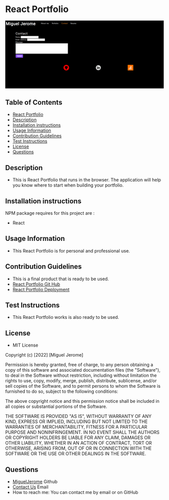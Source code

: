 # React Portfolio
![React Portfolio](src/assets/cover/ReactPortfolioImage.png) 

## Table of Contents
* [React Portfolio](#React-Portfolio)
* [Description](#Description)
* [Installation instructions](#Installation-instructions)
* [Usage Information](#Usage-Information)
* [Contribution Guidelines](#Contribution-Guidelines)
* [Test Instructions](#Test-Instructions)
* [License](#License)
* [Questions](#Questions)

## Description
* This is React Portfolio that runs in the browser. The application will help you know where to start when building your portfolio.

## Installation instructions
NPM package requires for this project are :
* React

## Usage Information
* This React Portfolio is for personal and professional use.

## Contribution Guidelines
* This is a final product that is ready to be used.
* [React Portfolio Git Hub](https://github.com/MiguelJerome/React-PortfolioNew)
* [React Portfolio Deployment](https://enigmatic-ridge-82962.herokuapp.com/)

## Test Instructions
* This React Portfolio works is also ready to be used.

## License
* MIT License

Copyright (c) [2022] [Miguel Jerome]

Permission is hereby granted, free of charge, to any person obtaining a copy
of this software and associated documentation files (the "Software"), to deal
in the Software without restriction, including without limitation the rights
to use, copy, modify, merge, publish, distribute, sublicense, and/or sell
copies of the Software, and to permit persons to whom the Software is
furnished to do so, subject to the following conditions:

The above copyright notice and this permission notice shall be included in all
copies or substantial portions of the Software.

THE SOFTWARE IS PROVIDED "AS IS", WITHOUT WARRANTY OF ANY KIND, EXPRESS OR
IMPLIED, INCLUDING BUT NOT LIMITED TO THE WARRANTIES OF MERCHANTABILITY,
FITNESS FOR A PARTICULAR PURPOSE AND NONINFRINGEMENT. IN NO EVENT SHALL THE
AUTHORS OR COPYRIGHT HOLDERS BE LIABLE FOR ANY CLAIM, DAMAGES OR OTHER
LIABILITY, WHETHER IN AN ACTION OF CONTRACT, TORT OR OTHERWISE, ARISING FROM,
OUT OF OR IN CONNECTION WITH THE SOFTWARE OR THE USE OR OTHER DEALINGS IN THE
SOFTWARE.

## Questions
* [MiguelJerome](https://github.com/MiguelJerome/) Github
* [Contact Us](mailto:2001326@collegelacite.ca) Email
* How to reach me: You can contact me by email or on GitHub
